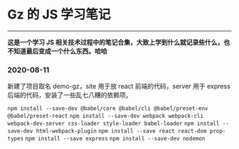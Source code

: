 # Gz 的 JS 学习笔记

---

**这是一个学习 JS 相关技术过程中的笔记合集，大致上学到什么就记录些什么，也不知道最后变成一个什么东西。哈哈**

### 2020-08-11

新建了项目取名 demo-gz，site 用于放 react 前端的代码，server 用于 express 后端的代码，安装了一些乱七八糟的依赖项。

`npm install --save-dev @babel/core @babel/cli @babel/preset-env @babel/preset-react`
`npm install --save-dev webpack webpack-cli webpack-dev-server css-loader style-loader babel-loader`
`npm install --save-dev html-webpack-plugin`
`npm install --save react react-dom prop-types`
`npm install --save express`
`npm install --save-dev nodemon`
